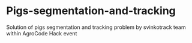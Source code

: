 # Pigs-segmentation-and-tracking
Solution of pigs segmentation and tracking problem by svinkotrack team within AgroCode Hack event
